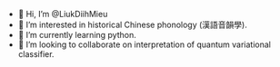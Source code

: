 - 👋 Hi, I’m @LiukDiihMieu
- 👀 I’m interested in historical Chinese phonology (漢語音韻學).
- 🌱 I’m currently learning python.
- 💞️ I’m looking to collaborate on interpretation of quantum variational classifier.
<!--- 📫 How to reach me ... --->

<!---
LiukDiihMieu/LiukDiihMieu is a ✨ special ✨ repository because its `README.md` (this file) appears on your GitHub profile.
You can click the Preview link to take a look at your changes.
--->
